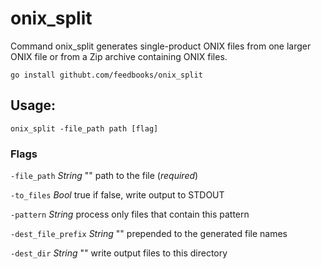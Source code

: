 # onix_split

Command onix_split generates single-product ONIX files from one larger ONIX
file or from a Zip archive containing ONIX files.

`go install githubt.com/feedbooks/onix_split`

## Usage:

`onix_split -file_path path [flag]`

### Flags

`-file_path` *String* ""
  path to the file (_required_)

`-to_files` *Bool* true
  if false, write output to STDOUT

`-pattern` *String*
  process only files that contain this pattern

`-dest_file_prefix` *String* ""
prepended to the generated file names

`-dest_dir` *String* ""
  write output files to this directory
